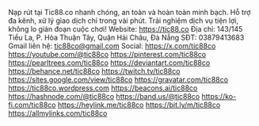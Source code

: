 Nạp rút tại Tic88.co nhanh chóng, an toàn và hoàn toàn minh bạch. Hỗ trợ đa kênh, xử lý giao dịch chỉ trong vài phút. Trải nghiệm dịch vụ tiện lợi, không lo gián đoạn cuộc chơi!
Website: https://tic88.co
Địa chỉ: 143/145 Tiểu La, P. Hòa Thuận Tây, Quận Hải Châu, Đà Nẵng
SĐT: 03879413683
Gmail liên hệ: tic88co@gmail.com
Social:
https://x.com/tic88co
https://youtube.com/@tic88co
https://pinterest.com/tic88co
https://pearltrees.com/tic88co
https://deviantart.com/tic88co
https://behance.net/tic88co
https://twitch.tv/tic88co
https://sites.google.com/view/tic88co
https://gravatar.com/tic88co
https://tic88co.wordpress.com
https://beacons.ai/tic88co
https://hashnode.com/@tic88co
https://band.us/@tic88co
https://ko-fi.com/tic88co
https://heylink.me/tic88co
https://bit.ly/m/tic88co
https://allmylinks.com/tic88co